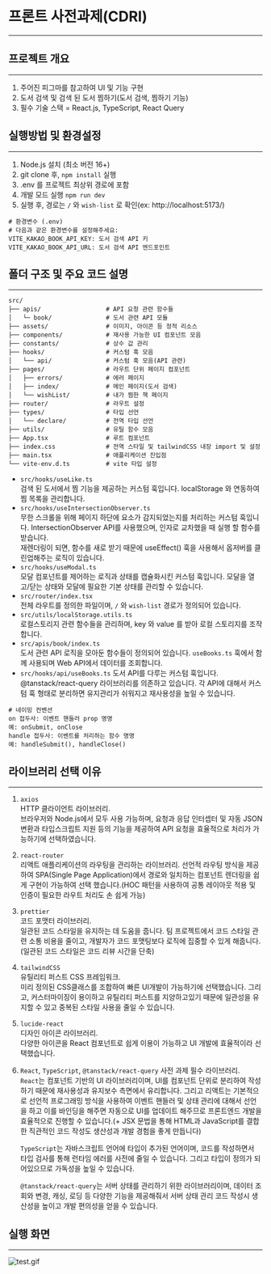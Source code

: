 # 프론트 사전과제(CDRI)

---

## 프로젝트 개요

--- 

1. 주어진 피그마를 참고하여 UI 및 기능 구현
2. 도서 검색 및 검색 된 도서 찜하기(도서 검색, 찜하기 기능)
3. 필수 기술 스택 = React.js, TypeScript, React Query

## 실행방법 및 환경설정

--- 

1. Node.js 설치 (최소 버전 16+)
2. git clone 후, `npm install` 실행
3. .env 를 프로젝트 최상위 경로에 포함
4. 개발 모드 실행 `npm run dev`
5. 실행 후, 경로는 `/` 와 `wish-list` 로 확인(ex: http://localhost:5173/)

```
# 환경변수 (.env)
# 다음과 같은 환경변수를 설정해주세요:
VITE_KAKAO_BOOK_API_KEY: 도서 검색 API 키
VITE_KAKAO_BOOK_API_URL: 도서 검색 API 엔드포인트
```

## 폴더 구조 및 주요 코드 설명

---

```
src/
├── apis/                  # API 요청 관련 함수들
│   └─ book/               # 도서 관련 API 모듈
├── assets/                # 이미지, 아이콘 등 정적 리소스
├── components/            # 재사용 가능한 UI 컴포넌트 모음
├── constants/             # 상수 값 관리
├── hooks/                 # 커스텀 훅 모음
│   └── api/               # 커스텀 훅 모음(API 관련)
├── pages/                 # 라우트 단위 페이지 컴포넌트
│   ├── errors/            # 에러 페이지
│   ├── index/             # 메인 페이지(도서 검색)
│   └── wishList/          # 내가 찜한 책 페이지
├── router/                # 라우트 설정
├── types/                 # 타입 선언
│   └── declare/           # 전역 타입 선언
├── utils/                 # 유틸 함수 모음
├── App.tsx                # 루트 컴포넌트
├── index.css              # 전역 스타일 및 tailwindCSS 내장 import 및 설정
├── main.tsx               # 애플리케이션 진입점
└── vite-env.d.ts          # vite 타입 설정

```

- `src/hooks/useLike.ts`   
검색 된 도서에서 찜 기능을 제공하는 커스텀 훅입니다. localStorage 와 연동하여 찜 목록을 관리합니다.
- `src/hooks/useIntersectionObserver.ts`   
무한 스크롤을 위해 페이지 하단에 요소가 감지되었는지를 처리하는 커스텀 훅입니다. IntersectionObserver API를 사용했으며, 인자로 교차했을 때 실행 할 함수를 받습니다.   
재렌더링이 되면, 함수를 새로 받기 때문에 useEffect() 훅을 사용해서 옵저버를 클린업해주는 로직이 있습니다.
- `src/hooks/useModal.ts`   
모달 컴포넌트를 제어하는 로직과 상태를 캡슐화시킨 커스텀 훅입니다. 모달을 열고/닫는 상태와 모달에 필요한 기본 상태를 관리할 수 있습니다.
- `src/router/index.tsx`   
전체 라우트를 정의한 파일이며, `/` 와 `wish-list` 경로가 정의되어 있습니다.
- `src/utils/localStorage.utils.ts`   
로컬스토리지 관련 함수들을 관리하며, key 와 value 를 받아 로컬 스토리지를 조작합니다.
- `src/apis/book/index.ts`   
도서 관련 API 로직을 모아둔 함수들이 정의되어 있습니다. `useBooks.ts` 훅에서 함께 사용되며 Web API에서 데이터를 조회합니다.
- `src/hooks/api/useBooks.ts`
도서 API를 다루는 커스텀 훅입니다. @tanstack/react-query 라이브러리를 의존하고 있습니다. 각 API에 대해서 커스텀 훅 형태로 분리하면 유지관리가 쉬워지고 재사용성을 높일 수 있습니다.

```
# 네이밍 컨벤션
on 접두사: 이벤트 핸들러 prop 명명
예: onSubmit, onClose
handle 접두사: 이벤트를 처리하는 함수 명명
예: handleSubmit(), handleClose()
```

## 라이브러리 선택 이유

---

1. `axios`  
   HTTP 클라이언트 라이브러리.   
   브라우저와 Node.js에서 모두 사용 가능하며, 요청과 응답 인터셉터 및 자동 JSON 변환과 타입스크립트 지원 등의 기능을 제공하여 API 요청을 효율적으로 처리가 가능하기에 선택하였습니다.

2. `react-router`  
   리액트 애플리케이션의 라우팅을 관리하는 라이브러리.
   선언적 라우팅 방식을 제공하여 SPA(Single Page Application)에서 경로와 일치하는 컴포넌트 렌더링을 쉽게 구현이 가능하여 선택 했습니다.(HOC 패턴을 사용하여 공통 레이아웃 적용 및 인증이 필요한 라우트 처리도 손 쉽게 가능)

3. `prettier`  
   코드 포맷터 라이브러리.   
   일관된 코드 스타일을 유지하는 데 도움을 줍니다. 팀 프로젝트에서 코드 스타일 관련 소통 비용을 줄이고, 개발자가 코드 포맷팅보다 로직에 집중할 수 있게 해줍니다.(일관된 코드 스타일은 코드 리뷰 시간을 단축)

4. `tailwindCSS`  
   유틸리티 퍼스트 CSS 프레임워크.   
   미리 정의된 CSS클래스를 조합하여 빠른 UI개발이 가능하기에 선택했습니다. 그리고, 커스터마이징이 용이하고 유틸리티 퍼스트를 지양하고있기 때문에 일관성을 유지할 수 있고 중복된 스타일 사용을 줄일 수 있습니다.

5. `lucide-react`  
   디자인 아이콘 라이브러리.   
   다양한 아이콘을 React 컴포넌트로 쉽게 이용이 가능하고 UI 개발에 효율적이라 선택했습니다.

6. `React`, `TypeScript`, `@tanstack/react-query`
   사전 과제 필수 라이브러리.   
   `React`는 컴포넌트 기반의 UI 라이브러리이며, UI를 컴포넌트 단위로 분리하여 작성하기 때문에 재사용성과 유지보수 측면에서 유리합니다. 그리고 리액트는 기본적으로 선언적 프로그래밍 방식을 사용하여 이벤트 핸들러 및 상태 관리에 대해서 선언을 하고 이를 바인딩을 해주면 자동으로 UI를 업데이트 해주므로 프론트엔드 개발을 효율적으로 진행할 수 있습니다.(+ JSX 문법을 통해 HTML과 JavaScript를 결합한 직관적인 코드 작성도 생산성과 개발 경험을 좋게 만듭니다)

   `TypeScript`는 자바스크립트 언어에 타입이 추가된 언어이며, 코드를 작성하면서 타입 검사를 통해 런타임 에러를 사전에 줄일 수 있습니다. 그리고 타입이 정의가 되어있으므로 가독성을 높일 수 있습니다.

   `@tanstack/react-query`는 서버 상태를 관리하기 위한 라이브러리이며, 데이터 조회와 변경, 캐싱, 로딩 등 다양한 기능을 제공해줘서 서버 상태 관리 코드 작성시 생산성을 높이고 개발 편의성을 얻을 수 있습니다.

## 실행 화면

---

![test.gif](./test.gif)